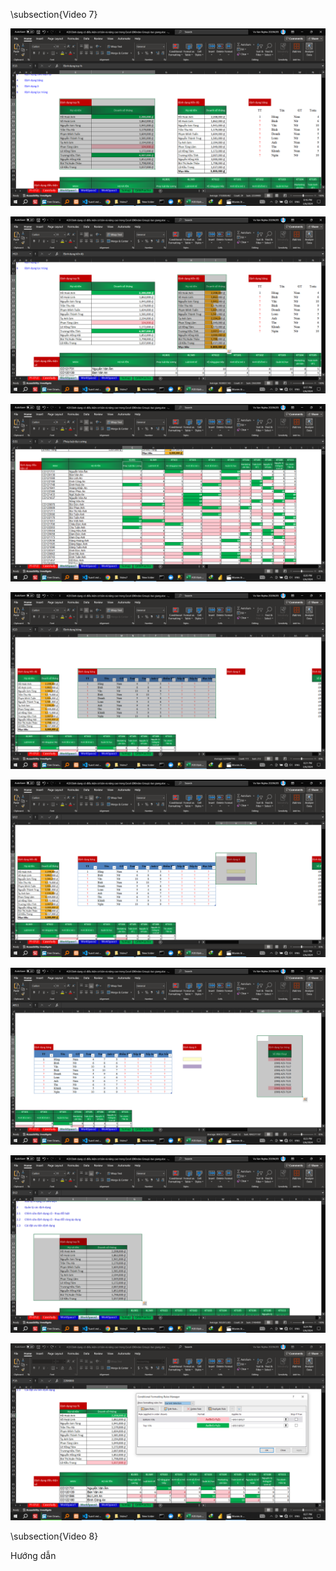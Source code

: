 \subsection{Video 7}
<!-- Hướng dẫn     định dạng top % -->
![alt text](Video7/HuongDan/image.png)		
<!-- Hướng dẫn     định dạng tiến độ -->
![alt text](Video7/HuongDan/image-1.png)
<!-- Hướng dẫn     định dạng điều kiện số -->
![alt text](Video7/HuongDan/image-2.png)
<!-- Hướng dẫn     định dạng bảng -->
![alt text](Video7/HuongDan/image-3.png)
<!-- Hướng dẫn     định dạng ô -->
![alt text](Video7/HuongDan/image-4.png)
<!-- Hướng dẫn     định dạng lọc trùng -->
![alt text](Video7/HuongDan/image-5.png)


<!-- Hướng dẫn      xóa định dạng có điều kiện -->
![alt text](Video7/HuongDan/image-6.png)

			
<!-- Hướng dẫn   quản lý các định dạng -->
![alt text](Video7/HuongDan/image-7.png) 


\subsection{Video 8}

Hướng dẫn
